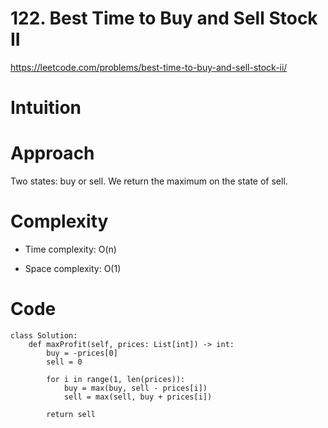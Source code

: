 # 122. Best Time to Buy and Sell Stock II

https://leetcode.com/problems/best-time-to-buy-and-sell-stock-ii/

# Intuition
<!-- Describe your first thoughts on how to solve this problem. -->

# Approach
<!-- Describe your approach to solving the problem. -->

Two states: buy or sell. We return the maximum on the state of sell.

# Complexity
- Time complexity: O(n)
<!-- Add your time complexity here, e.g. $$O(n)$$ -->

- Space complexity: O(1)
<!-- Add your space complexity here, e.g. $$O(n)$$ -->

# Code
```python3 []
class Solution:
    def maxProfit(self, prices: List[int]) -> int:
        buy = -prices[0]
        sell = 0

        for i in range(1, len(prices)):
            buy = max(buy, sell - prices[i])
            sell = max(sell, buy + prices[i])
        
        return sell
        
```
